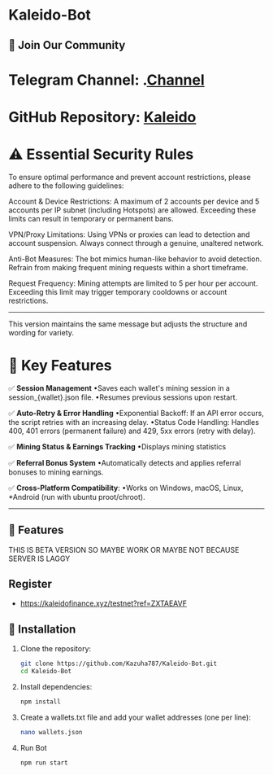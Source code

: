# Kaleido-Bot
## 📢 Join Our Community

# Telegram Channel: .[Channel](https://t.me/Offical_Im_kazuha)
# GitHub Repository: [Kaleido](https://github.com/Kazuha787/Kaleido-Bot.git)
# ⚠️ Essential Security Rules #

To ensure optimal performance and prevent account restrictions, please adhere to the following guidelines:

Account & Device Restrictions: A maximum of 2 accounts per device and 5 accounts per IP subnet (including Hotspots) are allowed. Exceeding these limits can result in temporary or permanent bans.

VPN/Proxy Limitations: Using VPNs or proxies can lead to detection and account suspension. Always connect through a genuine, unaltered network.

Anti-Bot Measures: The bot mimics human-like behavior to avoid detection. Refrain from making frequent mining requests within a short timeframe.

Request Frequency: Mining attempts are limited to 5 per hour per account. Exceeding this limit may trigger temporary cooldowns or account restrictions.



---

This version maintains the same message but adjusts the structure and wording for variety.

# 📌 Key Features
✅ **Session Management**
•Saves each wallet's mining session in a session_{wallet}.json file.
•Resumes previous sessions upon restart.

✅ **Auto-Retry & Error Handling**
•Exponential Backoff: If an API error occurs, the script retries with an increasing delay.
•Status Code Handling: Handles 400, 401 errors (permanent failure) and 429, 5xx errors (retry with delay).

✅ **Mining Status & Earnings Tracking**
•Displays mining statistics

✅ **Referral Bonus System**
•Automatically detects and applies referral bonuses to mining earnings.

✅ **Cross-Platform Compatibility**:
•Works on Windows, macOS, Linux, *Android (run with ubuntu proot/chroot).

---
## 🌟 Features
THIS IS BETA VERSION SO MAYBE WORK OR MAYBE NOT BECAUSE SERVER IS LAGGY

## Register
- https://kaleidofinance.xyz/testnet?ref=ZXTAEAVF


## 🚀 Installation

1. Clone the repository:
   ```bash
   git clone https://github.com/Kazuha787/Kaleido-Bot.git
   cd Kaleido-Bot
   ```
2. Install dependencies:
   ```bash
   npm install
   ```
3. Create a wallets.txt file and add your wallet addresses (one per line):
   ```bash
   nano wallets.json
   ```
4. Run Bot
   ```bash
   npm run start
   ```
